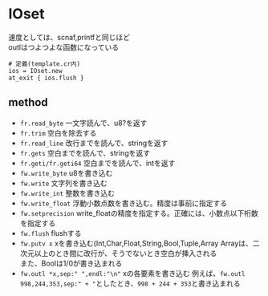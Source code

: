 # IOset
速度としては、scnaf,printfと同じほど  
outlはつよつよな函数になっている
```crystal
# 定義(template.cr内)
ios = IOset.new
at_exit	{ ios.flush }
```
## method
* `fr.read_byte` 一文字読んで、u8?を返す
* `fr.trim` 空白を除去する
* `fr.read_line` 改行までを読んで、stringを返す
* `fr.gets` 空白までを読んで、stringを返す
* `fr.geti/fr.geti64` 空白までを読んで、intを返す
* `fw.write_byte` u8を書き込む
* `fw.write` 文字列を書き込む
* `fw.write_int` 整数を書き込む
* `fw.write_float` 浮動小数点数を書き込む。精度は事前に指定する
* `fw.setprecision` write_floatの精度を指定する。正確には、小数点以下桁数を指定する
* `fw.flush` flushする
* `fw.putv x` xを書き込む(Int,Char,Float,String,Bool,Tuple,Array
	Arrayは、二次元以上のとき間に改行が、そうでないとき空白が挿入される  
	また、Boolは1/0が書き込まれる
* `fw.outl *x,sep:" ",endl:"\n"` xの各要素を書き込む
	例えば、`fw.outl 998,244,353,sep:" + "`としたとき、`998 + 244 + 353`と書き込まれる
